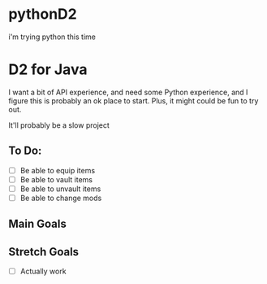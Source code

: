 # pythonD2
i'm trying python this time
# D2 for Java
I want a bit of API experience, and need some Python experience, and I figure this is probably an ok place to start. Plus, it might could be fun to try out.

It'll probably be a slow project

## To Do:
- [ ] Be able to equip items
- [ ] Be able to vault items
- [ ] Be able to unvault items
- [ ] Be able to change mods

## Main Goals


## Stretch Goals
- [ ] Actually work
